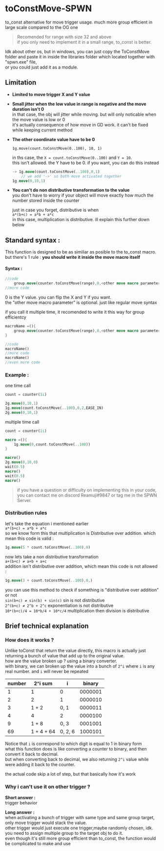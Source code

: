 # toConstMove-SPWN

to_const alternative for move trigger usage. much more group efficient in large scale compared to the OG one  
>Recomended for range with size 32 and above  
if you only need to implement it in a small range, to_const is better.  

Idk about other os, but in windows, you can just copy the ToConstMove folder and paste it in inside the libraries folder which located together with "spwn.exe" file,  
or you could just add it as a module.

## Limitation     

- **Limited to move trigger X and Y value**
- **Small jitter when the low value in range is negative and the move duration isn't 0**  
    in that case, the obj will jitter while moving. but will only noticable when the move value is low or 0  
    it's actually consequence of how move in GD work. it can't be fixed while keeping current method  
- **The other coordinate value have to be 0**
    ```spwn
    1g.move(count.toConstMove(0..100), 10, 1)
    ```  
    in ths case, the ```X = count.toConstMove(0..100)``` and ```Y = 10```.  
    this isn't allowed. the Y have to be 0. if you want, you can do this instead 
    ```rs
    -> 1g.move(count.toConstMove(..100),0,1)
        // we add '->' so both move activated together
    1g.move(0,10,1)
    ```  
- **You can't do non distributive transformation to the value**  
    you don't have to worry if your object will move exactly how much the number stored inside the counter
    
    just in case you forget, distributive is when  
    ```a*(b+c) = a*b + a*c```  
    in this case, multiplication is distributive.
    ill explain this further down below


## Standard syntax :

This function is designed to be as similiar as posible to the to_const macro. but there's 1 rule : **you should write it inside the move macro itself**
#### Syntax :
```rs
//code
    group.move(counter.toConstMove(range),0,<other move macro parameter>)
//more code
```
0 is the Y value. you can flip the X and Y if you want.  
the "other move macro parameter" is optional. just like regular move syntax

if you call it multiple time, it recomended to write it this way for group efficientcy
```rs
macroName =(){
    group.move(counter.toConstMove(range),0,<other move macro parameter>)
}

//code
macroName()
//more code
macroName()
//even more code
```

### Example :

one time call
```rs
count = counter(1i)

2g.move(0,10,1)
1g.move(count.toConstMove(..100),0,2,EASE_IN)
2g.move(0,10,1)
```

multiple time call
```rs
count = counter(1i)

macro =(){
    1g.move(0,count.toConstMove(..100))
}

macro()
2g.move(0,10,0)
wait(0.5)
macro()
wait(0.5)
macro()
```

>if you have a question or difficulty on implementing this in your code, you can contact me on discord Reamuji#9847 or tag me in the SPWN Server.

### Distribution rules

let's take the equation i mentioned earlier   
```a*(b+c) = a*b + a*c```  
so we know form this that multiplication is Distributive over addition. which mean this code is valid :
```rs
1g.move(5 * count.toConstMove(..100),0)
```
now lets take a non distributive transformation  
```a+(b+c) ≠ a+b + a+c```  
addition isn't distributive over addition, which mean this code is not allowed : 
```rs
1g.move(3 + count.toConstMove(..100),0,)
```
you can use this method to check if something is "distributive over addition" or not  
```sin(b+c) ≠ sin(b) + sin(c)``` sin is not distributive   
```2^(b+c) ≠ 2^b + 2^c``` exponentiation is not distributive   
```10*(b+c)/4 = 10*b/4 + 10*c/4``` multiplication then division is distributive   
    
## Brief technical explanation

### How does it works ?

Unlike toConst that return the value directly, this macro is actually just returning a bunch of value that add up to the original value.  
how are the value broken up ? using a binary converter.  
with binary, we can broken up the value into a bunch of ```2^i``` where ```i``` is any real number. and ```i``` will never be repeated

| number | 2^i sum    | i       | binary  |
|--------|------------|---------|---------|
| 1      | 1          | 0       | 0000001 |
| 2      | 2          | 1       | 0000010 |
| 3      | 1 + 2      | 0, 1    | 0000011 |
| 4      | 4          | 2       | 0000100 |
| 9      | 1 + 8      | 0, 3    | 0001001 |
| 69     | 1 + 4 + 64 | 0, 2, 6 | 1000101 |

Notice that ```i``` is correspond to which digit is equal to 1 in binary form  
what this function does is like converting a counter to binary, and then convert it back to decimal.  
but when converting back to decimal, we also returning ```2^i``` value while were adding it back to the counter. 

the actual code skip a lot of step, but that basically how it's work

### Why i can't use it on other trigger ?

**Short answer :**  
trigger behavior  

**Long answer :**  
when activating a bunch of trigger with same type and same group target, only move trigger would stack the value.  
other trigger would just execute one trigger,maybe randomly chosen, idk. you need to assign multiple group to the target obj to do it.  
even though it's still more group efficient than to_const, the function would be complicated to make and use
